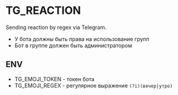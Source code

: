 # TG_REACTION
Sending reaction by regex via Telegram.

* У бота должны быть права на использование групп
* Бот в группе должен быть администратором

## ENV
* TG_EMOJI_TOKEN - токен бота
* TG_EMOJI_REGEX - регулярное выражение `(?i)(вечер|утро)`
